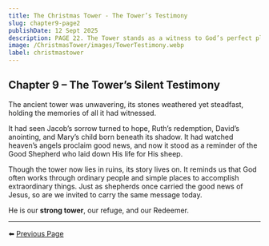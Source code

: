```yaml
---
title: The Christmas Tower - The Tower’s Testimony
slug: chapter9-page2
publishDate: 12 Sept 2025
description: PAGE 22. The Tower stands as a witness to God’s perfect plan.
image: /ChristmasTower/images/TowerTestimony.webp
label: christmastower
---
```


## Chapter 9 – The Tower’s Silent Testimony  

The ancient tower was unwavering, its stones weathered yet steadfast, holding the memories of all it had witnessed.  

It had seen Jacob’s sorrow turned to hope, Ruth’s redemption, David’s anointing, and Mary’s child born beneath its shadow. It had watched heaven’s angels proclaim good news, and now it stood as a reminder of the Good Shepherd who laid down His life for His sheep.  

Though the tower now lies in ruins, its story lives on. It reminds us that God often works through ordinary people and simple places to accomplish extraordinary things. Just as shepherds once carried the good news of Jesus, so are we invited to carry the same message today.  

He is our **strong tower**, our refuge, and our Redeemer.  

---

⬅️ [Previous Page](chapter9-page1)
